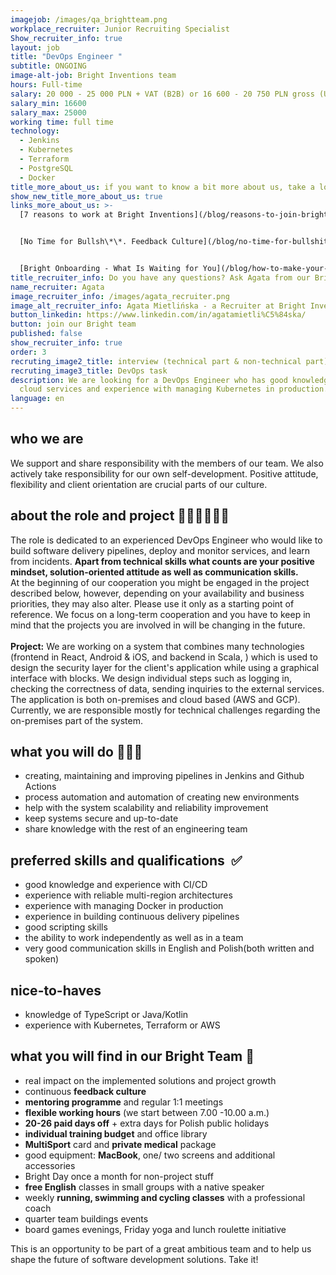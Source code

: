 ```yaml
---
imagejob: /images/qa_brightteam.png
workplace_recruiter: Junior Recruiting Specialist
Show_recruiter_info: true
layout: job
title: "DevOps Engineer "
subtitle: ONGOING
image-alt-job: Bright Inventions team
hours: Full-time
salary: 20 000 - 25 000 PLN + VAT (B2B) or 16 600 - 20 750 PLN gross (UoP)
salary_min: 16600
salary_max: 25000
working time: full time
technology:
  - Jenkins
  - Kubernetes
  - Terraform
  - PostgreSQL
  - Docker
title_more_about_us: if you want to know a bit more about us, take a look below 🙋🏻‍♀️🙋🏻‍♂️
show_new_title_more_about_us: true
links_more_about_us: >-
  [7 reasons to work at Bright Inventions](/blog/reasons-to-join-bright)


  [No Time for Bullsh\*\*. Feedback Culture](/blog/no-time-for-bullshit-feedback-culture/)


  [Bright Onboarding - What Is Waiting for You](/blog/how-to-make-your-onboarding-bright)
title_recruiter_info: Do you have any questions? Ask Agata from our Bright team!
name_recruiter: Agata
image_recruiter_info: /images/agata_recruiter.png
image_alt_recruiter_info: Agata Mietlińska - a Recruiter at Bright Inventions
button_linkedin: https://www.linkedin.com/in/agatamietli%C5%84ska/
button: join our Bright team
published: false
show_recruiter_info: true
order: 3
recruting_image2_title: interview (technical part & non-technical part)
recruting_image3_title: DevOps task
description: We are looking for a DevOps Engineer who has good knowledge of AWS
  cloud services and experience with managing Kubernetes in production. Apply!
language: en
---
```

## who we are

We support and share responsibility with the members of our team. We also actively take responsibility for our own self-development. Positive attitude, flexibility and client orientation are crucial parts of our culture. 

## about the role and project **🧑🏻‍💻👩🏻‍💻**

The role is dedicated to an experienced DevOps Engineer who would like to build software delivery pipelines, deploy and monitor services, and learn from incidents. **Apart from technical skills what counts are your positive mindset, solution-oriented attitude as well as communication skills.**\
At the beginning of our cooperation you might be engaged in the project described below, however, depending on your availability and business priorities, they may also alter. Please use it only as a starting point of reference. We focus on a long-term cooperation and you have to keep in mind that the projects you are involved in will be changing in the future.\
\
**Project:** We are working on a system that combines many technologies (frontend in React, Android & iOS, and backend in Scala, ) which is used to design the security layer for the client's application while using a graphical interface with blocks. We design individual steps such as logging in, checking the correctness of data, sending inquiries to the external services. The application is both on-premises and cloud based (AWS and GCP). Currently, we are responsible mostly for technical challenges regarding the on-premises part of the system.

## what you will do **🚀🚀🚀**

* creating, maintaining and improving pipelines in Jenkins and Github Actions
* process automation and automation of creating new environments
* help with the system scalability and reliability improvement
* keep systems secure and up-to-date
* share knowledge with the rest of an engineering team

## **preferred skills and qualifications  ✅**

* good knowledge and experience with CI/CD
* experience with reliable multi-region architectures
* experience with managing Docker in production
* experience in building continuous delivery pipelines
* good scripting skills
* the ability to work independently as well as in a team
* very good communication skills in English and Polish(both written and spoken)

## nice-to-haves

* knowledge of TypeScript or Java/Kotlin
* experience with Kubernetes, Terraform or AWS 

## what you will find in our Bright Team 🧡

* real impact on the implemented solutions and project growth
* continuous **feedback culture**
* **mentoring programme** and regular 1:1 meetings
* **flexible working hours** (we start between 7.00 -10.00 a.m.) 
* **20-26 paid days off** + extra days for Polish public holidays 
* **individual training budget** and office library 
* **MultiSport** card and **private medical** package
* good equipment: **MacBook**, one/ two screens and additional accessories
* Bright Day once a month for non-project stuff
* **free English** classes in small groups with a native speaker 
* weekly **running, swimming and cycling classes** with a professional coach
* quarter team buildings events
* board games evenings, Friday yoga and lunch roulette initiative

This is an opportunity to be part of a great ambitious team and to help us shape the future of software development solutions. Take it!
